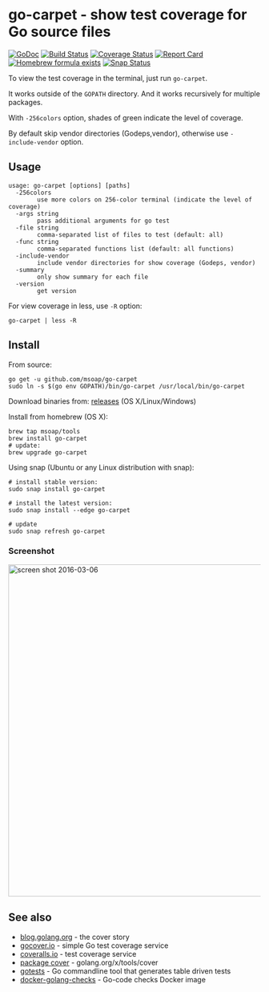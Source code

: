 go-carpet - show test coverage for Go source files
==================================================

[![GoDoc](https://godoc.org/github.com/msoap/go-carpet?status.svg)](https://godoc.org/github.com/msoap/go-carpet)
[![Build Status](https://travis-ci.org/msoap/go-carpet.svg?branch=master)](https://travis-ci.org/msoap/go-carpet)
[![Coverage Status](https://coveralls.io/repos/github/msoap/go-carpet/badge.svg?branch=master)](https://coveralls.io/github/msoap/go-carpet?branch=master)
[![Report Card](https://goreportcard.com/badge/github.com/msoap/go-carpet)](https://goreportcard.com/report/github.com/msoap/go-carpet)
[![Homebrew formula exists](https://img.shields.io/badge/homebrew-🍺-d7af72.svg)](https://github.com/msoap/go-carpet#install)
[![Snap Status](https://build.snapcraft.io/badge/msoap/go-carpet.svg)](https://build.snapcraft.io/user/msoap/go-carpet)

To view the test coverage in the terminal, just run `go-carpet`.

It works outside of the `GOPATH` directory. And it works recursively for multiple packages.

With `-256colors` option, shades of green indicate the level of coverage.

By default skip vendor directories (Godeps,vendor), otherwise use `-include-vendor` option.

Usage
-----

    usage: go-carpet [options] [paths]
      -256colors
        	use more colors on 256-color terminal (indicate the level of coverage)
      -args string
        	pass additional arguments for go test
      -file string
        	comma-separated list of files to test (default: all)
      -func string
        	comma-separated functions list (default: all functions)
      -include-vendor
        	include vendor directories for show coverage (Godeps, vendor)
      -summary
        	only show summary for each file
      -version
        	get version

For view coverage in less, use `-R` option:

    go-carpet | less -R

Install
-------

From source:

    go get -u github.com/msoap/go-carpet
    sudo ln -s $(go env GOPATH)/bin/go-carpet /usr/local/bin/go-carpet

Download binaries from: [releases](https://github.com/msoap/go-carpet/releases) (OS X/Linux/Windows)

Install from homebrew (OS X):

    brew tap msoap/tools
    brew install go-carpet
    # update:
    brew upgrade go-carpet

Using snap (Ubuntu or any Linux distribution with snap):

    # install stable version:
    sudo snap install go-carpet
    
    # install the latest version:
    sudo snap install --edge go-carpet
    
    # update
    sudo snap refresh go-carpet

### Screenshot

<img width="662" alt="screen shot 2016-03-06" src="https://cloud.githubusercontent.com/assets/844117/13554107/e6c7c82a-e3a7-11e5-82d6-3481f1fead11.png">

See also
--------

  * [blog.golang.org](https://blog.golang.org/cover) - the cover story
  * [gocover.io](https://gocover.io) - simple Go test coverage service
  * [coveralls.io](https://coveralls.io) - test coverage service
  * [package cover](https://godoc.org/golang.org/x/tools/cover) - golang.org/x/tools/cover
  * [gotests](https://github.com/cweill/gotests) - Go commandline tool that generates table driven tests
  * [docker-golang-checks](https://github.com/msoap/docker-golang-checks) - Go-code checks Docker image
